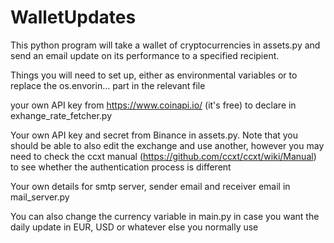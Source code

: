 # WalletUpdates

This python program will take a wallet of cryptocurrencies in assets.py and send an email update on its performance to a specified recipient.

Things you will need to set up, either as environmental variables or to replace the os.envorin... part in the relevant file

your own API key from https://www.coinapi.io/ (it's free) to declare in exhange_rate_fetcher.py

Your own API key and secret from Binance in assets.py. Note that you should be able to also edit the exchange and use another, however you may need to check the ccxt manual (https://github.com/ccxt/ccxt/wiki/Manual) to see whether the authentication process is different

Your own details for smtp server, sender email and receiver email in mail_server.py

You can also change the currency variable in main.py in case you want the daily update in EUR, USD or whatever else you normally use

